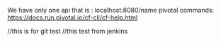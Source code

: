 We have only one api that is : 
localhost:8080/name
pivotal commands: https://docs.run.pivotal.io/cf-cli/cf-help.html

//this is for git test
//this test from jenkins
